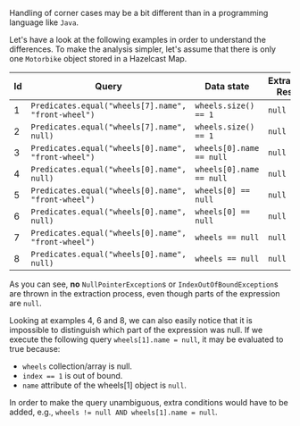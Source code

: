 
Handling of corner cases may be a bit different than in a programming language like `Java`.

Let's have a look at the following examples in order to understand the differences.
To make the analysis simpler, let's assume that there is only one `Motorbike` object stored in a Hazelcast Map.

| Id  | Query                                                  | Data state                            | Extraction Result   | Match |
| --- | ------------------------------------------------------ | ------------------------------------- | ------------------- | ----- |
|  1  | `Predicates.equal("wheels[7].name", "front-wheel")`    | `wheels.size() == 1`                  | `null`              | No    |
|  2  | `Predicates.equal("wheels[7].name", null)`             | `wheels.size() == 1`                  | `null`              | Yes   |
|  3  | `Predicates.equal("wheels[0].name", "front-wheel")`    | `wheels[0].name == null`              | `null`              | No    |
|  4  | `Predicates.equal("wheels[0].name", null)`             | `wheels[0].name == null`              | `null`              | Yes   |
|  5  | `Predicates.equal("wheels[0].name", "front-wheel")`    | `wheels[0] == null`                   | `null`              | No    |
|  6  | `Predicates.equal("wheels[0].name", null)`             | `wheels[0] == null`                   | `null`              | Yes   |
|  7  | `Predicates.equal("wheels[0].name", "front-wheel")`    | `wheels == null`                      | `null`              | No    |
|  8  | `Predicates.equal("wheels[0].name", null)`             | `wheels == null`                      | `null`              | Yes   |


As you can see, **no** `NullPointerException`s or `IndexOutOfBoundException`s are thrown in the extraction process, even
though parts of the expression are `null`.

Looking at examples 4, 6 and 8, we can also easily notice that it is impossible to distinguish which part of the
expression was null.
If we execute the following query `wheels[1].name = null`, it may be evaluated to true because:

* `wheels` collection/array is null.
* `index == 1` is out of bound.
* `name` attribute of the wheels[1] object is `null`.

In order to make the query unambiguous, extra conditions would have to be added, e.g.,
`wheels != null AND wheels[1].name = null`.

